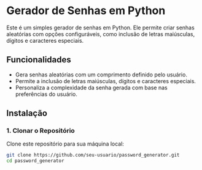 # Gerador de Senhas em Python

Este é um simples gerador de senhas em Python. Ele permite criar senhas aleatórias com opções configuráveis, como inclusão de letras maiúsculas, dígitos e caracteres especiais.

## Funcionalidades

- Gera senhas aleatórias com um comprimento definido pelo usuário.
- Permite a inclusão de letras maiúsculas, dígitos e caracteres especiais.
- Personaliza a complexidade da senha gerada com base nas preferências do usuário.

## Instalação

### 1. Clonar o Repositório

Clone este repositório para sua máquina local:

```bash
git clone https://github.com/seu-usuario/password_generator.git
cd password_generator
